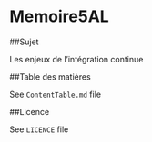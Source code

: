 Memoire5AL
==========

##Sujet

Les enjeux de l’intégration continue

##Table des matières

See `ContentTable.md` file

##Licence

See `LICENCE` file
